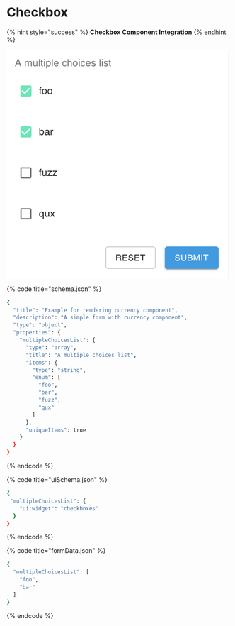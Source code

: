# Checkbox

{% hint style="success" %}
**Checkbox Component Integration**
{% endhint %}

![Checkbox component integration](../.gitbook/assets/image%20%2810%29.png)

{% code title="schema.json" %}
```bash
{
  "title": "Example for rendering currency component",
  "description": "A simple form with currency component",
  "type": "object",
  "properties": {
    "multipleChoicesList": {
      "type": "array",
      "title": "A multiple choices list",
      "items": {
        "type": "string",
        "enum": [
          "foo",
          "bar",
          "fuzz",
          "qux"
        ]
      },
      "uniqueItems": true
    }
  }
}
```
{% endcode %}

{% code title="uiSchema.json" %}
```bash
{
 "multipleChoicesList": {
    "ui:widget": "checkboxes"
  }
}
```
{% endcode %}

{% code title="formData.json" %}
```bash
{
  "multipleChoicesList": [
    "foo",
    "bar"
  ]
}
```
{% endcode %}


